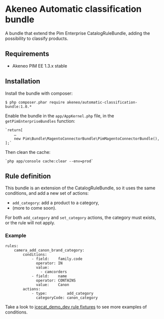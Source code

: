 # Akeneo Automatic classification bundle

A bundle that extend the Pim Enterprise CatalogRuleBundle, adding the possibility to classify products.

## Requirements

 - Akeneo PIM EE 1.3.x stable

## Installation

Install the bundle with composer:

    $ php composer.phar require akeneo/automatic-classification-bundle:1.0.*

Enable the bundle in the `app/AppKernel.php` file, in the `getPimEnterpriseBundles` function:

    `return[
        …
        new Pim\Bundle\MagentoConnectorBundle\PimMagentoConnectorBundle(),
    ];`

Then clean the cache:

    `php app/console cache:clear --env=prod`

## Rule definition

This bundle is an extension of the CatalogRuleBundle, so it uses the same conditions, and add a new set of actions:

* `add_category`: add a product to a category,
* (more to come soon).

For both `add_category` and `set_category` actions, the category must exists, or the rule will not apply.

### Example

    rules:
        camera_add_canon_brand_category:
            conditions:
                - field:    family.code
                  operator: IN
                  value:
                    - camcorders
                - field:    name
                  operator: CONTAINS
                  value:    Canon
            actions:
                - type:         add_category
                  categoryCode: canon_category

Take a look to [icecat_demo_dev rule fixtures](https://github.com/akeneo/pim-enterprise-dev/blob/1.3/src/PimEnterprise/Bundle/InstallerBundle/Resources/fixtures/icecat_demo_dev/rules.yml) to see more examples of conditions.
